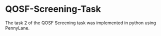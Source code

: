 # QOSF-Screening-Task
The task 2 of the QOSF Screening task was implemented in python using PennyLane.
